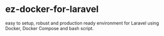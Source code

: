 # ez-docker-for-laravel
easy to setup, robust and production ready environment for Laravel using Docker, Docker Compose and bash script.
